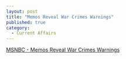 ```yaml
---
layout: post
title: "Memos Reveal War Crimes Warnings"
published: true
category:
  - Current Affairs
---
```

<a title="MSNBC - Memos Reveal War Crimes Warnings" href="http://www.msnbc.msn.com/id/4999734/site/newsweek/site/newsweek/">MSNBC - Memos Reveal War Crimes Warnings</a>

